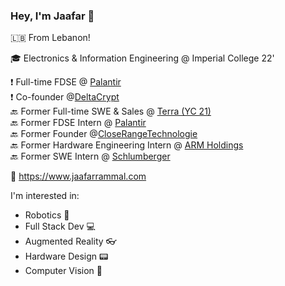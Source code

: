 ### Hey, I'm Jaafar 👋

🇱🇧 From Lebanon!

🎓 Electronics & Information Engineering @ Imperial College 22'

❗️ Full-time FDSE @ [Palantir](https://www.palantir.com)<br>
❗️ Co-founder @[DeltaCrypt](https://www.linkedin.com/company/deltacrypt/about/)<br>
🔙 Former Full-time SWE & Sales @ [Terra (YC 21)](https://tryterra.co)<br>
🔙 Former FDSE Intern @ [Palantir](https://www.palantir.com)<br>
🔙 Former Founder @[CloseRangeTechnologie](https://www.linkedin.com/company/closerange-technologies/about/)<br>
🔙 Former Hardware Engineering Intern @ [ARM Holdings](https://arm.com)<br>
🔙 Former SWE Intern @ [Schlumberger](https://www.slb.com)<br>

🔗 https://www.jaafarrammal.com

I'm interested in:
- Robotics 🤖
- Full Stack Dev 💻
- Augmented Reality 👓
- Hardware Design 📟
- Computer Vision 🎨

